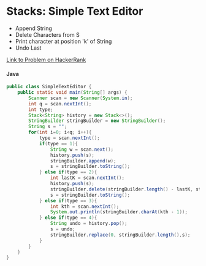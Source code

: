 # Stacks: Simple Text Editor

- Append String
- Delete Characters from S
- Print character at position 'k' of String
- Undo Last

[Link to Problem on HackerRank](https://www.hackerrank.com/challenges/simple-text-editor)

#### Java
```java
public class SimpleTextEditor {
    public static void main(String[] args) {
        Scanner scan = new Scanner(System.in);
        int q = scan.nextInt();
        int type;
        Stack<String> history = new Stack<>();
        StringBuilder stringBuilder = new StringBuilder();
        String s = "";
        for(int i=0; i<q; i++){
            type = scan.nextInt();
            if(type == 1){
                String w = scan.next();
                history.push(s);
                stringBuilder.append(w);
                s = stringBuilder.toString();
            } else if(type == 2){
                int lastK = scan.nextInt();
                history.push(s);
                stringBuilder.delete(stringBuilder.length() - lastK, stringBuilder.length());
                s = stringBuilder.toString();
            } else if(type == 3){
                int kth = scan.nextInt();
                System.out.println(stringBuilder.charAt(kth - 1));
            } else if(type == 4){
                String undo = history.pop();
                s = undo;
                stringBuilder.replace(0, stringBuilder.length(),s);
            }
        }
    }
}
```